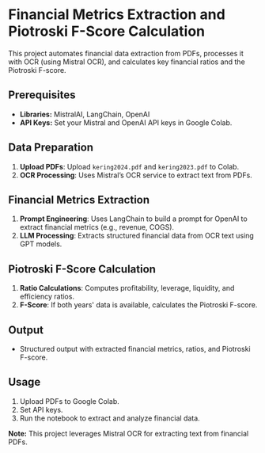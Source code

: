 # Financial Metrics Extraction and Piotroski F-Score Calculation

This project automates financial data extraction from PDFs, processes it with OCR (using Mistral OCR), and calculates key financial ratios and the Piotroski F-score.

## Prerequisites
- **Libraries:** MistralAI, LangChain, OpenAI
- **API Keys:** Set your Mistral and OpenAI API keys in Google Colab.

## Data Preparation
1. **Upload PDFs**: Upload `kering2024.pdf` and `kering2023.pdf` to Colab.
2. **OCR Processing**: Uses Mistral’s OCR service to extract text from PDFs.

## Financial Metrics Extraction
1. **Prompt Engineering**: Uses LangChain to build a prompt for OpenAI to extract financial metrics (e.g., revenue, COGS).
2. **LLM Processing**: Extracts structured financial data from OCR text using GPT models.

## Piotroski F-Score Calculation
1. **Ratio Calculations**: Computes profitability, leverage, liquidity, and efficiency ratios.
2. **F-Score**: If both years' data is available, calculates the Piotroski F-score.

## Output
- Structured output with extracted financial metrics, ratios, and Piotroski F-score.

## Usage
1. Upload PDFs to Google Colab.
2. Set API keys.
3. Run the notebook to extract and analyze financial data.

**Note:** This project leverages Mistral OCR for extracting text from financial PDFs.
